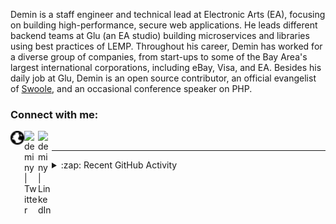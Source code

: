 Demin is a staff engineer and technical lead at Electronic Arts (EA), focusing on building high-performance, secure web applications. He leads different backend teams at Glu (an EA studio) building microservices and libraries using best practices of LEMP. Throughout his career, Demin has worked for a diverse group of companies, from start-ups to some of the Bay Area's largest international corporations, including eBay, Visa, and EA. Besides his daily job at Glu, Demin is an open source contributor, an official evangelist of [Swoole](https://github.com/swoole/swoole-src), and an occasional conference speaker on PHP.

### Connect with me:

[<img align="left" alt="https://deminy.in" width="22px" src="https://raw.githubusercontent.com/iconic/open-iconic/master/svg/globe.svg" />][website]
[<img align="left" alt="deminy | Twitter" width="22px" src="https://cdn.jsdelivr.net/npm/simple-icons@v3/icons/twitter.svg" />][twitter]
[<img align="left" alt="deminy | LinkedIn" width="22px" src="https://cdn.jsdelivr.net/npm/simple-icons@v3/icons/linkedin.svg" />][linkedin]

<br />

[website]: https://deminy.in
[linkedin]: https://www.linkedin.com/in/deminy
[twitter]: https://twitter.com/deminy

---

<details>
  <summary>:zap: Recent GitHub Activity</summary>

<!--START_SECTION:activity-->
1. 💪 Opened PR [#4913](https://github.com/swoole/swoole-src/pull/4913) in [swoole/swoole-src](https://github.com/swoole/swoole-src)
2. 🗣 Commented on [#53](https://github.com/DarkGhostHunter/Preloader/issues/53) in [DarkGhostHunter/Preloader](https://github.com/DarkGhostHunter/Preloader)
3. 🗣 Commented on [#4810](https://github.com/swoole/swoole-src/issues/4810) in [swoole/swoole-src](https://github.com/swoole/swoole-src)
4. ❗️ Closed issue [#36](https://github.com/swoole/docker-swoole/issues/36) in [swoole/docker-swoole](https://github.com/swoole/docker-swoole)
5. 🗣 Commented on [#36](https://github.com/swoole/docker-swoole/issues/36) in [swoole/docker-swoole](https://github.com/swoole/docker-swoole)
<!--END_SECTION:activity-->

</details>

